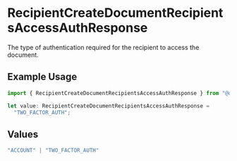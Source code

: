 # RecipientCreateDocumentRecipientsAccessAuthResponse

The type of authentication required for the recipient to access the document.

## Example Usage

```typescript
import { RecipientCreateDocumentRecipientsAccessAuthResponse } from "@documenso/sdk-typescript/models/operations";

let value: RecipientCreateDocumentRecipientsAccessAuthResponse =
  "TWO_FACTOR_AUTH";
```

## Values

```typescript
"ACCOUNT" | "TWO_FACTOR_AUTH"
```